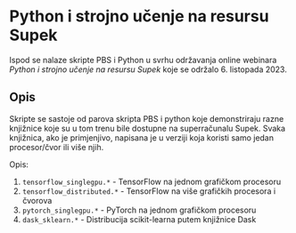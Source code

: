 # Python i strojno učenje na resursu Supek

  Ispod se nalaze skripte PBS i Python u svrhu održavanja online webinara
  *Python i strojno učenje na resursu Supek* koje se održalo 6. listopada 2023.

## Opis

  Skripte se sastoje od parova skripta PBS i python koje demonstriraju razne
  knjižnice koje su u tom trenu bile dostupne na superračunalu Supek. Svaka
  knjižnica, ako je primjenjivo, napisana je u verziji koja koristi samo jedan
  procesor/čvor ili više njih.

  Opis:
  1. `tensorflow_singlegpu.*` - TensorFlow na jednom grafičkom procesoru
  1. `tensorflow_distributed.*` - TensorFlow na više grafičkih procesora i čvorova
  1. `pytorch_singlegpu.*` - PyTorch na jednom grafičkom procesoru
  1. `dask_sklearn.*` - Distribucija scikit-learna putem knjižnice Dask
